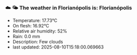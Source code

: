 ### ☁️ 🌤️  The weather in Florianópolis is: Florianópolis

- Temperature: 17.73°C
- On flesh: 16.92°C
- Relative air humidity: 52%
- Rain: 0.0 mm
- Description: Few clouds
- last updated: 2025-08-10T15:18:00.069663
